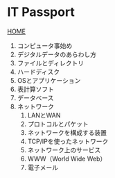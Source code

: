 # IT Passport

[HOME](../index.md)

1. コンピュータ事始め
2. デジタルデータのあらわし方
3. ファイルとディレクトリ
4. ハードディスク
5. OSとアプリケーション
6. 表計算ソフト
7. データベース
8. ネットワーク
   1. LANとWAN
   2. プロトコルとパケット
   3. ネットワークを構成する装置
   4. TCP/IPを使ったネットワーク
   5. ネットワーク上のサービス
   6. WWW（World Wide Web）
   7. 電子メール

